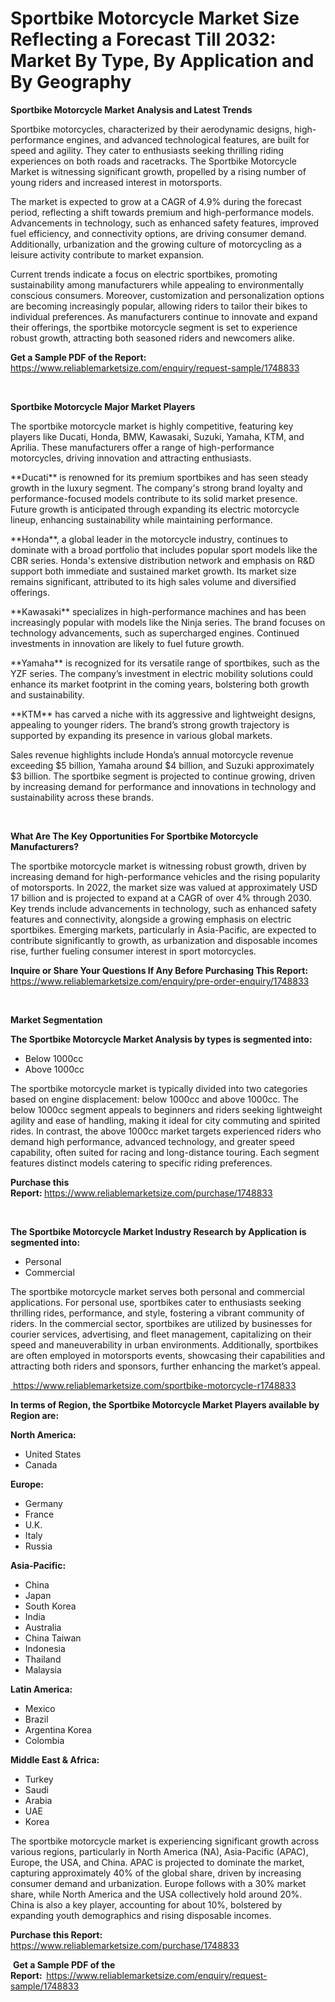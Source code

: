 <p><h1>Sportbike Motorcycle Market Size Reflecting a Forecast Till 2032: Market By Type, By Application and By Geography</h1></p><p><strong>Sportbike Motorcycle Market Analysis and Latest Trends</strong></p>
<p><p>Sportbike motorcycles, characterized by their aerodynamic designs, high-performance engines, and advanced technological features, are built for speed and agility. They cater to enthusiasts seeking thrilling riding experiences on both roads and racetracks. The Sportbike Motorcycle Market is witnessing significant growth, propelled by a rising number of young riders and increased interest in motorsports. </p><p>The market is expected to grow at a CAGR of 4.9% during the forecast period, reflecting a shift towards premium and high-performance models. Advancements in technology, such as enhanced safety features, improved fuel efficiency, and connectivity options, are driving consumer demand. Additionally, urbanization and the growing culture of motorcycling as a leisure activity contribute to market expansion.</p><p>Current trends indicate a focus on electric sportbikes, promoting sustainability among manufacturers while appealing to environmentally conscious consumers. Moreover, customization and personalization options are becoming increasingly popular, allowing riders to tailor their bikes to individual preferences. As manufacturers continue to innovate and expand their offerings, the sportbike motorcycle segment is set to experience robust growth, attracting both seasoned riders and newcomers alike.</p></p>
<p><strong>Get a Sample PDF of the Report:&nbsp;</strong> <a href="https://www.reliablemarketsize.com/enquiry/request-sample/1748833?utm_campaign=3584&utm_medium=2&utm_source=Github&utm_content=ia&utm_term=18042025&utm_id=sportbike-motorcycle">https://www.reliablemarketsize.com/enquiry/request-sample/1748833</a></p>
<p>&nbsp;</p>
<p><strong>Sportbike Motorcycle Major Market Players</strong></p>
<p><p>The sportbike motorcycle market is highly competitive, featuring key players like Ducati, Honda, BMW, Kawasaki, Suzuki, Yamaha, KTM, and Aprilia. These manufacturers offer a range of high-performance motorcycles, driving innovation and attracting enthusiasts.</p><p>**Ducati** is renowned for its premium sportbikes and has seen steady growth in the luxury segment. The company's strong brand loyalty and performance-focused models contribute to its solid market presence. Future growth is anticipated through expanding its electric motorcycle lineup, enhancing sustainability while maintaining performance.</p><p>**Honda**, a global leader in the motorcycle industry, continues to dominate with a broad portfolio that includes popular sport models like the CBR series. Honda's extensive distribution network and emphasis on R&D support both immediate and sustained market growth. Its market size remains significant, attributed to its high sales volume and diversified offerings.</p><p>**Kawasaki** specializes in high-performance machines and has been increasingly popular with models like the Ninja series. The brand focuses on technology advancements, such as supercharged engines. Continued investments in innovation are likely to fuel future growth.</p><p>**Yamaha** is recognized for its versatile range of sportbikes, such as the YZF series. The company’s investment in electric mobility solutions could enhance its market footprint in the coming years, bolstering both growth and sustainability.</p><p>**KTM** has carved a niche with its aggressive and lightweight designs, appealing to younger riders. The brand’s strong growth trajectory is supported by expanding its presence in various global markets.</p><p>Sales revenue highlights include Honda’s annual motorcycle revenue exceeding $5 billion, Yamaha around $4 billion, and Suzuki approximately $3 billion. The sportbike segment is projected to continue growing, driven by increasing demand for performance and innovations in technology and sustainability across these brands.</p></p>
<p>&nbsp;</p>
<p><strong>What Are The Key Opportunities For Sportbike Motorcycle Manufacturers?</strong></p>
<p><p>The sportbike motorcycle market is witnessing robust growth, driven by increasing demand for high-performance vehicles and the rising popularity of motorsports. In 2022, the market size was valued at approximately USD 17 billion and is projected to expand at a CAGR of over 4% through 2030. Key trends include advancements in technology, such as enhanced safety features and connectivity, alongside a growing emphasis on electric sportbikes. Emerging markets, particularly in Asia-Pacific, are expected to contribute significantly to growth, as urbanization and disposable incomes rise, further fueling consumer interest in sport motorcycles. </p></p>
<p><strong>Inquire or Share Your Questions If Any Before Purchasing This Report:</strong> <a href="https://www.reliablemarketsize.com/enquiry/pre-order-enquiry/1748833?utm_campaign=3584&utm_medium=2&utm_source=Github&utm_content=ia&utm_term=18042025&utm_id=sportbike-motorcycle">https://www.reliablemarketsize.com/enquiry/pre-order-enquiry/1748833</a></p>
<p>&nbsp;</p>
<p><strong>Market Segmentation</strong></p>
<p><strong>The Sportbike Motorcycle Market Analysis by types is segmented into:</strong></p>
<p><ul><li>Below 1000cc</li><li>Above 1000cc</li></ul></p>
<p><p>The sportbike motorcycle market is typically divided into two categories based on engine displacement: below 1000cc and above 1000cc. The below 1000cc segment appeals to beginners and riders seeking lightweight agility and ease of handling, making it ideal for city commuting and spirited rides. In contrast, the above 1000cc market targets experienced riders who demand high performance, advanced technology, and greater speed capability, often suited for racing and long-distance touring. Each segment features distinct models catering to specific riding preferences.</p></p>
<p><strong>Purchase this Report:&nbsp;</strong><a href="https://www.reliablemarketsize.com/purchase/1748833?utm_campaign=3584&utm_medium=2&utm_source=Github&utm_content=ia&utm_term=18042025&utm_id=sportbike-motorcycle">https://www.reliablemarketsize.com/purchase/1748833</a></p>
<p>&nbsp;</p>
<p><strong>The Sportbike Motorcycle Market Industry Research by Application is segmented into:</strong></p>
<p><ul><li>Personal</li><li>Commercial</li></ul></p>
<p><p>The sportbike motorcycle market serves both personal and commercial applications. For personal use, sportbikes cater to enthusiasts seeking thrilling rides, performance, and style, fostering a vibrant community of riders. In the commercial sector, sportbikes are utilized by businesses for courier services, advertising, and fleet management, capitalizing on their speed and maneuverability in urban environments. Additionally, sportbikes are often employed in motorsports events, showcasing their capabilities and attracting both riders and sponsors, further enhancing the market’s appeal.</p></p>
<p><a href="https://www.reliablemarketsize.com/sportbike-motorcycle-r1748833?utm_campaign=3584&utm_medium=2&utm_source=Github&utm_content=ia&utm_term=18042025&utm_id=sportbike-motorcycle">&nbsp;https://www.reliablemarketsize.com/sportbike-motorcycle-r1748833</a></p>
<p><strong>In terms of Region, the Sportbike Motorcycle Market Players available by Region are:</strong></p>
<p>
    <p> <strong> North America: </strong>
        <ul>
            <li>United States</li>
            <li>Canada</li>
        </ul>
        </p> 
    <p> <strong> Europe: </strong>
        <ul>
            <li>Germany</li>
            <li>France</li>
            <li>U.K.</li>
            <li>Italy</li>
            <li>Russia</li>
        </ul>
        </p> 
    <p> <strong> Asia-Pacific: </strong>
        <ul>
            <li>China</li>
            <li>Japan</li>
            <li>South Korea</li>
            <li>India</li>
            <li>Australia</li>
            <li>China Taiwan</li>
            <li>Indonesia</li>
            <li>Thailand</li>
            <li>Malaysia</li>
        </ul>
        </p> 
    <p> <strong> Latin America: </strong>
        <ul>
            <li>Mexico</li>
            <li>Brazil</li>
            <li>Argentina Korea</li>
            <li>Colombia</li>
        </ul>
        </p> 
    <p> <strong> Middle East & Africa: </strong>
        <ul>
            <li>Turkey</li>
            <li>Saudi</li>
            <li>Arabia</li>
            <li>UAE</li>
            <li>Korea</li>
        </ul>
    </p>
    </p>
<p><p>The sportbike motorcycle market is experiencing significant growth across various regions, particularly in North America (NA), Asia-Pacific (APAC), Europe, the USA, and China. APAC is projected to dominate the market, capturing approximately 40% of the global share, driven by increasing consumer demand and urbanization. Europe follows with a 30% market share, while North America and the USA collectively hold around 20%. China is also a key player, accounting for about 10%, bolstered by expanding youth demographics and rising disposable incomes.</p></p>
<p><strong>Purchase this Report: </strong><a href="https://www.reliablemarketsize.com/purchase/1748833?utm_campaign=3584&utm_medium=2&utm_source=Github&utm_content=ia&utm_term=18042025&utm_id=sportbike-motorcycle">https://www.reliablemarketsize.com/purchase/1748833</a></p>
<p>&nbsp;<strong>Get a Sample PDF of the Report:&nbsp;&nbsp;</strong><a href="https://www.reliablemarketsize.com/enquiry/request-sample/1748833?utm_campaign=3584&utm_medium=2&utm_source=Github&utm_content=ia&utm_term=18042025&utm_id=sportbike-motorcycle">https://www.reliablemarketsize.com/enquiry/request-sample/1748833</a></p>
<p><strong></strong></p>
<p><p></p><p></p><p></p></p>